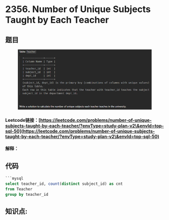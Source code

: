 # 2356. Number of Unique Subjects Taught by Each Teacher

## 题目

<figure><img src="../../.gitbook/assets/image (10).png" alt=""><figcaption></figcaption></figure>

#### Leetcode链接：[https://leetcode.com/problems/number-of-unique-subjects-taught-by-each-teacher/?envType=study-plan-v2\&envId=top-sql-50](https://leetcode.com/problems/number-of-unique-subjects-taught-by-each-teacher/?envType=study-plan-v2\&envId=top-sql-50)

#### 解释：

## 代码

````sql
```mysql
select teacher_id, count(distinct subject_id) as cnt
from Teacher
group by teacher_id
````

## **知识点:**&#x20;
